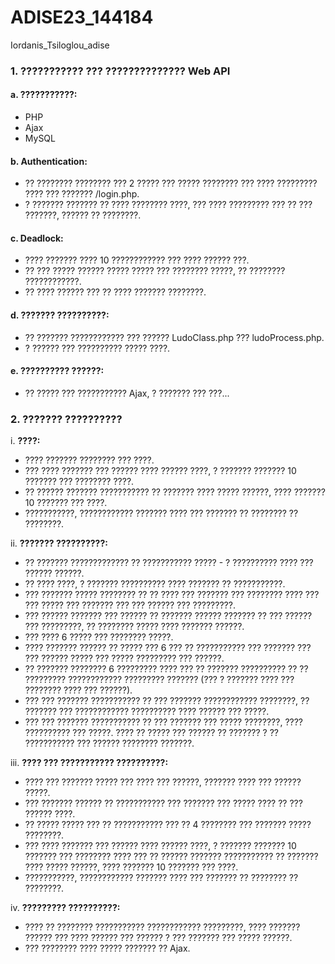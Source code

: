 # ADISE23_144184
Iordanis_Tsiloglou_adise
### 1. ??????????? ??? ?????????????? Web API

#### a. ???????????:
   - PHP
   - Ajax
   - MySQL

#### b. Authentication:
   - ?? ???????? ???????? ??? 2 ????? ??? ????? ???????? ??? ???? ????????? ???? ??? ??????? /login.php. 
   - ? ??????? ??????? ?? ???? ???????? ????, ??? ???? ????????? ??? ?? ??? ???????, ?????? ?? ????????.

#### c. Deadlock:
   - ???? ??????? ???? 10 ???????????? ??? ???? ?????? ???.
   - ?? ??? ????? ?????? ????? ????? ??? ???????? ?????, ?? ???????? ????????????.
   - ?? ???? ?????? ??? ?? ???? ??????? ????????.

#### d. ??????? ??????????:
   - ?? ??????? ???????????? ??? ?????? LudoClass.php ??? ludoProcess.php.
   - ? ?????? ??? ?????????? ????? ????.

#### e. ?????????? ??????:
   - ?? ????? ??? ??????????? Ajax, ? ??????? ??? ???...

### 2. ??????? ??????????

i. **????:**
   - ???? ??????? ???????? ??? ????.
   - ??? ???? ??????? ??? ?????? ???? ?????? ????, ? ??????? ??????? 10 ??????? ??? ???????? ????.
   - ?? ?????? ??????? ??????????? ?? ??????? ???? ????? ??????, ???? ??????? 10 ??????? ??? ????.
   - ???????????, ???????????? ??????? ???? ??? ??????? ?? ???????? ?? ????????.

ii. **??????? ??????????:**
   - ?? ??????? ????????????? ?? ??????????? ????? - ? ?????????? ???? ??? ?????? ??????.
   - ?? ???? ????, ? ??????? ?????????? ???? ??????? ?? ???????????.
   - ??? ??????? ????? ???????? ?? ?? ???? ??? ??????? ??? ???????? ???? ??? ??? ????? ??? ??????? ??? ??? ?????? ??? ?????????.
   - ??? ?????? ??????? ??? ?????? ?? ??????? ?????? ??????? ?? ??? ?????? ??? ?????????, ?? ???????? ????? ???? ??????? ??????.
   - ??? ???? 6 ????? ??? ???????? ?????.
   - ???? ??????? ?????? ?? ????? ??? 6 ??? ?? ??????????? ??? ??????? ??? ??? ?????? ????? ??? ????? ????????? ??? ??????. 
   - ?? ??????? ???????? 6 ????????? ???? ??? ?? ??????? ?????????? ?? ?? ????????? ???????????? ????????? ??????? (??? ? ??????? ???? ??? ???????? ???? ??? ??????).
   - ??? ??? ??????? ??????????? ?? ??? ??????? ???????????? ????????, ?? ??????? ??? ???????????? ?????????? ???? ?????? ??? ?????.
   - ??? ??? ??????? ??????????? ?? ??? ??????? ??? ????? ????????, ???? ?????????? ??? ?????. ???? ?? ????? ??? ?????? ?? ??????? ? ?? ??????????? ??? ?????? ???????? ???????.

iii. **???? ??? ??????????? ??????????:**
   - ???? ??? ??????? ????? ??? ???? ??? ??????, ??????? ???? ??? ?????? ?????.
   - ??? ??????? ?????? ?? ??????????? ??? ??????? ??? ????? ???? ?? ??? ?????? ????.
   - ?? ????? ????? ??? ?? ??????????? ??? ?? 4 ???????? ??? ??????? ????? ????????.
   - ??? ???? ??????? ??? ?????? ???? ?????? ????, ? ??????? ??????? 10 ??????? ??? ???????? ???? ??? ?? ?????? ??????? ??????????? ?? ??????? ???? ????? ??????, ???? ??????? 10 ??????? ??? ????.
   - ???????????, ???????????? ??????? ???? ??? ??????? ?? ???????? ?? ????????.

iv. **????????? ??????????:**
   - ???? ?? ???????? ??????????? ???????????? ?????????, ???? ??????? ?????? ??? ???? ?????? ??? ?????? ? ??? ??????? ??? ????? ??????.
   - ??? ???????? ???? ????? ??????? ?? Ajax.

